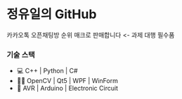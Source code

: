 # 정유일의 GitHub
카카오톡 오픈채팅방 순위 매크로 판매합니다 <- 과제 대행 필수품
<h3>기술 스택</h3>

* 💻 C++ | Python | C#
* 👩‍💻 OpenCV | Qt5 | WPF | WinForm
* 🔧 AVR | Arduino | Electronic Circuit

<!--
[![Top Langs](https://github-readme-stats.vercel.app/api/top-langs/?username=yi1397&layout=compact&hide=makefile)](https://github.com/yi1397)
<br/>
-->


<!--
**yi1397/yi1397** is a ✨ _special_ ✨ repository because its `README.md` (this file) appears on your GitHub profile.

Here are some ideas to get you started:

- 🔭 I’m currently working on ...
- 🌱 I’m currently learning ...
- 👯 I’m looking to collaborate on ...
- 🤔 I’m looking for help with ...
- 💬 Ask me about ...
- 📫 How to reach me: ...
- 😄 Pronouns: ...
- ⚡ Fun fact: ...
-->
 
